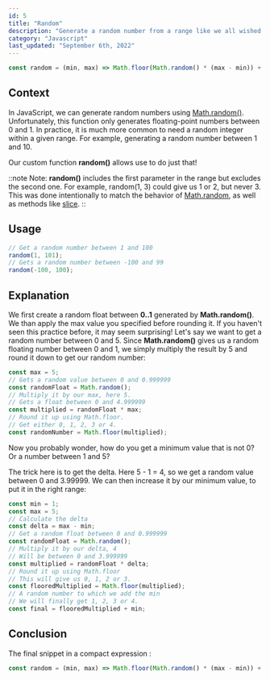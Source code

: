 ```yaml
---
id: 5
title: "Random"
description: "Generate a random number from a range like we all wished Math.random worked."
category: "Javascript"
last_updated: "September 6th, 2022"
---
```


```js
const random = (min, max) => Math.floor(Math.random() * (max - min)) + min
```
## Context
In JavaScript, we can generate random numbers using [Math.random()](https://developer.mozilla.org/en-US/docs/Web/JavaScript/Reference/Global_Objects/Math/random). Unfortunately, this function only generates floating-point numbers between 0 and 1.
In practice, it is much more common to need a random integer within a given range. For example, generating a random number between 1 and 10.

Our custom function **random()** allows use to do just that!

::note
Note: **random()** includes the first parameter in the range but excludes the second one. For example, random(1, 3) could give us 1 or 2, but never 3.
This was done intentionally to match the behavior of [Math.random](https://developer.mozilla.org/en-US/docs/Web/JavaScript/Reference/Global_Objects/Math/random), as well as methods like [slice](https://developer.mozilla.org/en-US/docs/Web/JavaScript/Reference/Global_Objects/Array/slice).
::


## Usage

```js
// Get a random number between 1 and 100
random(1, 101);
// Gets a random number between -100 and 99
random(-100, 100);
```

## Explanation

We first create a random float between **0..1** generated by **Math.random()**. We than apply the max value you specified before rounding it.
If you haven't seen this practice before, it may seem surprising!
Let's say we want to get a random number between 0 and 5. Since **Math.random()** gives us a random floating number between 0 and 1, we simply multiply the result by 5 and round it down to get our random number:

```js
const max = 5;
// Gets a random value between 0 and 0.999999
const randomFloat = Math.random();
// Multiply it by our max, here 5.
// Gets a float between 0 and 4.999999
const multiplied = randomFloat * max;
// Round it up using Math.floor.
// Get either 0, 1, 2, 3 or 4.
const randomNumber = Math.floor(multiplied);
```

Now you probably wonder, how do you get a minimum value that is not 0? Or a number between 1 and 5?

The trick here is to get the delta. Here 5 - 1 = 4, so we get a random value between 0 and 3.99999. We can then increase it by our minimum value, to put it in the right range:

```js
const min = 1;
const max = 5;
// Calculate the delta
const delta = max - min;
// Get a random float between 0 and 0.999999
const randomFloat = Math.random();
// Multiply it by our delta, 4
// Will be between 0 and 3.999999
const multiplied = randomFloat * delta;
// Round it up using Math.floor
// This will give us 0, 1, 2 or 3.
const flooredMultiplied = Math.floor(multiplied);
// A random number to which we add the min
// We will finally get 1, 2, 3 or 4.
const final = flooredMultiplied + min;
```

## Conclusion

The final snippet in a compact expression :

```js
const random = (min, max) => Math.floor(Math.random() * (max - min)) + min;
```
